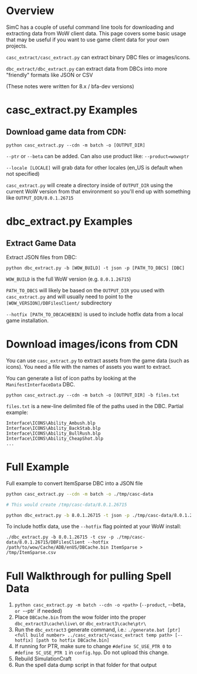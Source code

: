 # Overview

SimC has a couple of useful command line tools for downloading and extracting data from WoW client data. This page covers some basic usage that may be useful if you want to use game client data for your own projects.

`casc_extract/casc_extract.py` can extract binary DBC files or images/icons.

`dbc_extract/dbc_extract.py` can extract data from DBCs into more "friendly" formats like JSON or CSV

(These notes were written for 8.x / bfa-dev versions)

# casc_extract.py Examples

## Download game data from CDN:

`python casc_extract.py --cdn -m batch -o [OUTPUT_DIR]`

`--ptr` or `--beta` can be added. Can also use product like: `--product=wowxptr`

`--locale [LOCALE]` will grab data for other locales (en_US is default when not specified)

`casc_extract.py` will create a directory inside of `OUTPUT_DIR` using the current WoW version from that environment so you'll end up with something like `OUTPUT_DIR/8.0.1.26715`

# dbc_extract.py Examples

## Extract Game Data

Extract JSON files from DBC:

`python dbc_extract.py -b [WOW_BUILD] -t json -p [PATH_TO_DBCS] [DBC]`

`WOW_BUILD` is the full WoW version (e.g. `8.0.1.26715`)

`PATH_TO_DBCS` will likely be based on the `OUTPUT_DIR` you used with `casc_extract.py` and will usually need to point to the `[WOW_VERSION]/DBFilesClient/` subdirectory

`--hotfix [PATH_TO_DBCACHEBIN]` is used to include hotfix data from a local game installation.

# Download images/icons from CDN

You can use `casc_extract.py` to extract assets from the game data (such as icons). You need a file with the names of assets you want to extract.

You can generate a list of icon paths by looking at the `ManifestInterfaceData` DBC.

`python casc_extract.py --cdn -m batch -o [OUTPUT_DIR] -b files.txt`

`files.txt` is a new-line delimited file of the paths used in the DBC. Partial example:

```
Interface\ICONS\Ability_Ambush.blp
Interface\ICONS\Ability_BackStab.blp
Interface\ICONS\Ability_BullRush.blp
Interface\ICONS\Ability_CheapShot.blp
...
```

# Full Example

Full example to convert ItemSparse DBC into a JSON file

```bash
python casc_extract.py --cdn -m batch -o ./tmp/casc-data

# This would create /tmp/casc-data/8.0.1.26715

python dbc_extract.py -b 8.0.1.26715 -t json -p ./tmp/casc-data/8.0.1.26715/DBFilesClient ItemSparse > ./tmp/ItemSparse.json
```

To include hotfix data, use the `--hotfix` flag pointed at your WoW install:

```
./dbc_extract.py -b 8.0.1.26715 -t csv -p ./tmp/casc-data/8.0.1.26715/DBFilesClient --hotfix /path/to/wow/Cache/ADB/enUS/DBCache.bin ItemSparse > /tmp/ItemSparse.csv
```

# Full Walkthrough for pulling Spell Data

1. `python casc_extract.py -m batch --cdn -o <path>` (`--product`, --beta`, or `--ptr` if needed)
2. Place `DBCache.bin` from the wow folder into the proper `dbc_extract3\cache\live\` or `dbc_extract3\cache\ptr\`
3. Run the `dbc_extract3` generate command, i.e.: `./generate.bat [ptr] <full build number> ../casc_extract/<casc_extract temp path> [--hotfix] [path to hotfix DBCache.bin]`
4. If running for PTR, make sure to change `#define SC_USE_PTR 0` to `#define SC_USE_PTR 1` in `config.hpp`. Do not upload this change.
5. Rebuild SimulationCraft
6. Run the spell data dump script in that folder for that output
